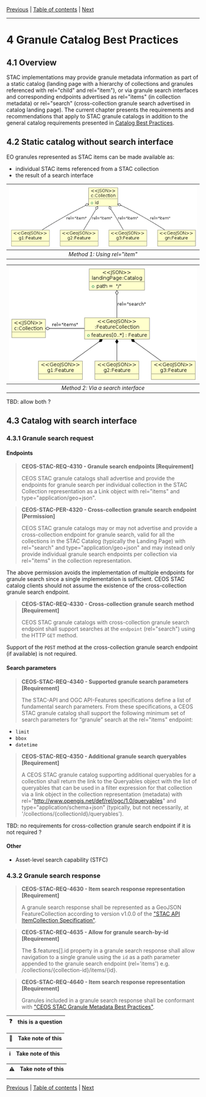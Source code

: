 [Previous](best-practices.md) | [Table of contents](README.md) | [Next](collection-catalogs.md)
***
# 4 Granule Catalog Best Practices

[//]: # (this is a comment)

## 4.1 Overview

STAC implementations may provide granule metadata information as part of a static catalog (landing page with a hierarchy of collections and granules referenced with rel="child" and rel="item"), or via granule search interfaces and corresponding endpoints advertised as rel="items" (in collection metadata) or rel="search" (cross-collection granule search advertised in catalog landing page).  The current chapter presents the requirements and recommendations that apply to STAC granule catalogs in addition to the general catalog requirements presented in [Catalog Best Practices](best-practices.md#32-catalog-best-practices).

## 4.2 Static catalog without search interface

EO granules represented as STAC items can be made available as:
- individual STAC items referenced from a STAC collection
- the result of a search interface

| ![Static catalog](./figures/objects-granule-catalog-item.png "Nested catalogs and collections") |
|:--:| 
| *Method 1: Using rel="item"* |

| ![Search result](./figures/objects-granule-catalog-items.png "List of collections") |
|:--:| 
| *Method 2: Via a search interface* |


TBD: allow both ?


## 4.3 Catalog with search interface

### 4.3.1 Granule search request

#### Endpoints



> **CEOS-STAC-REQ-4310 - Granule search endpoints [Requirement]**<a name="BP-4310"></a>
>
> CEOS STAC granule catalogs shall advertise and provide the endpoints for granule search per individual collection in the STAC Collection representation as a Link object with rel="items" and type="application/geo+json".

> **CEOS-STAC-PER-4320 - Cross-collection granule search endpoint [Permission]**<a name="BP-4320"></a>
>
> CEOS STAC granule catalogs may or may not advertise and provide a cross-collection endpoint for granule search, valid for all the collections in the STAC Catalog (typically the Landing Page) with rel="search" and type="application/geo+json" and may instead only provide individual granule search endpoints per collection via rel="items" in the collection representation. 

The above permission avoids the implementation of multiple endpoints for granule search since a single implementation is sufficient.  CEOS STAC catalog clients should not assume the existence of the cross-collection granule search endpoint.

> **CEOS-STAC-REQ-4330 - Cross-collection granule search method [Requirement]**<a name="BP-4330"></a>
>
> CEOS STAC granule catalogs with cross-collection granule search endpoint shall support searches at the `endpoint` (rel="search") using the HTTP `GET` method.

Support of the `POST` method at the cross-collection granule search endpoint (if available) is not required.


#### Search parameters


> **CEOS-STAC-REQ-4340 - Supported granule search parameters [Requirement]**<a name="BP-4340"></a>
>
> The STAC-API and OGC API-Features specifications define a list of fundamental search parameters.  From these specifications, a CEOS STAC granule catalog shall support the following minimum set of search parameters for “granule” search at the rel="items" endpoint:
- `limit`  
- `bbox` 
- `datetime`

> **CEOS-STAC-REQ-4350 - Additional granule search queryables [Requirement]**<a name="BP-4350"></a>
>
> A CEOS STAC granule catalog supporting additional queryables for a collection shall return the link to the Queryables object with the list of queryables that can be used in a filter expression for that collection via a link object in the collection representation (metadata) with rel="http://www.opengis.net/def/rel/ogc/1.0/queryables" and type="application/schema+json" (typically, but not necessarily, at '/collections/{collectionId}/queryables').


TBD: no requirements for cross-collection granule search endpoint if it is not required ?


#### Other

- Asset-level search capability (STFC)


### 4.3.2 Granule search response


> **CEOS-STAC-REQ-4630 - Item search response representation [Requirement]**<a name="BP-4630"></a>
>
> A granule search response shall be represented as a GeoJSON FeatureCollection according to version v1.0.0 of the ["STAC API ItemCollection Specification"](https://github.com/radiantearth/stac-api-spec/blob/master/fragments/itemcollection/README.md).


> **CEOS-STAC-REQ-4635 - Allow for granule search-by-id [Requirement]**<a name="BP-4635"></a>
>
> The $.features[].id property in a granule search response shall allow navigation to a single granule using the `id` as a path parameter appended to the granule search endpoint (rel='items') e.g. /collections/{collection-id}/items/{id}. 


> **CEOS-STAC-REQ-4640 - Item search response representation [Requirement]**<a name="BP-4640"></a>
>
> Granules included in a granule search response shall be conformant with ["CEOS STAC Granule Metadata Best Practices"](granule-metadata.md).

| :question: | this is a question  |
|---------------|:------------------------|


| :memo:        | Take note of this       |
|---------------|:------------------------|


| :information_source: | Take note of this       |
|---------------|:------------------------|


| :warning:        | Take note of this       |
|---------------|:------------------------|
***
[Previous](best-practices.md) | [Table of contents](README.md) | [Next](collection-catalogs.md)
